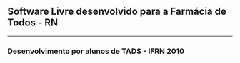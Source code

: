 ## Software Livre desenvolvido para a Farmácia de Todos - RN ##

---

### Desenvolvimento por alunos de TADS - IFRN 2010 ###